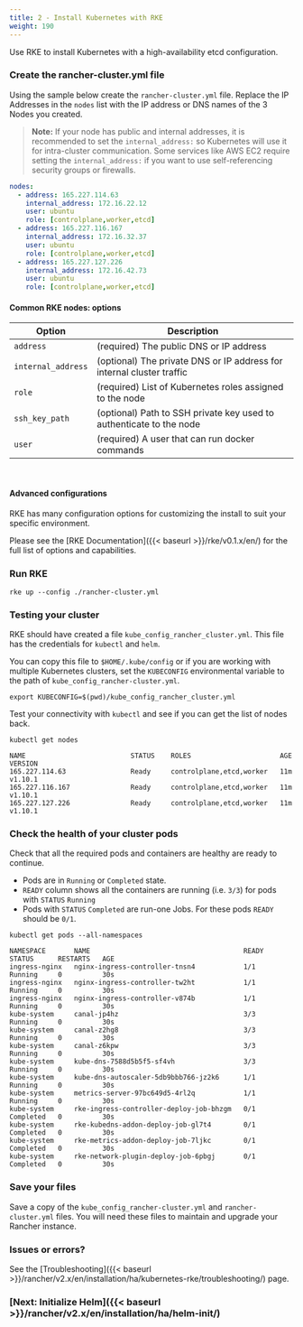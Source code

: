 ```yaml
---
title: 2 - Install Kubernetes with RKE
weight: 190
---
```


Use RKE to install Kubernetes with a high-availability etcd configuration.

### Create the rancher-cluster.yml file

Using the sample below create the `rancher-cluster.yml` file. Replace the IP Addresses in the `nodes` list with the IP address or DNS names of the 3 Nodes you created.

> **Note:** If your node has public and internal addresses, it is recommended to set the `internal_address:` so Kubernetes will use it for intra-cluster communication.  Some services like AWS EC2 require setting the `internal_address:` if you want to use self-referencing security groups or firewalls.

```yaml
nodes:
  - address: 165.227.114.63
    internal_address: 172.16.22.12
    user: ubuntu
    role: [controlplane,worker,etcd]
  - address: 165.227.116.167
    internal_address: 172.16.32.37
    user: ubuntu
    role: [controlplane,worker,etcd]
  - address: 165.227.127.226
    internal_address: 172.16.42.73
    user: ubuntu
    role: [controlplane,worker,etcd]
```

#### Common RKE nodes: options

| Option | Description |
| --- | --- |
| `address` | (required) The public DNS or IP address |
| `internal_address` | (optional) The private DNS or IP address for internal cluster traffic |
| `role` | (required) List of Kubernetes roles assigned to the node |
| `ssh_key_path` | (optional) Path to SSH private key used to authenticate to the node |
| `user` | (required) A user that can run docker commands |

<br/>

#### Advanced configurations

RKE has many configuration options for customizing the install to suit your specific environment.

Please see the [RKE Documentation]({{< baseurl >}}/rke/v0.1.x/en/) for the full list of options and capabilities.

### Run RKE

```
rke up --config ./rancher-cluster.yml
```

### Testing your cluster

RKE should have created a file `kube_config_rancher_cluster.yml`. This file has the credentials for `kubectl` and `helm`.

You can copy this file to `$HOME/.kube/config` or if you are working with multiple Kubernetes clusters, set the `KUBECONFIG` environmental variable to the path of `kube_config_rancher-cluster.yml`.

```
export KUBECONFIG=$(pwd)/kube_config_rancher_cluster.yml
```

Test your connectivity with `kubectl` and see if you can get the list of nodes back.

```
kubectl get nodes

NAME                          STATUS    ROLES                      AGE       VERSION
165.227.114.63                Ready     controlplane,etcd,worker   11m       v1.10.1
165.227.116.167               Ready     controlplane,etcd,worker   11m       v1.10.1
165.227.127.226               Ready     controlplane,etcd,worker   11m       v1.10.1
```

### Check the health of your cluster pods

Check that all the required pods and containers are healthy are ready to continue.

* Pods are in `Running` or `Completed` state.
* `READY` column shows all the containers are running (i.e. `3/3`) for pods with `STATUS` `Running`
* Pods with `STATUS` `Completed` are run-one Jobs. For these pods `READY` should be `0/1`.

```
kubectl get pods --all-namespaces

NAMESPACE       NAME                                      READY     STATUS      RESTARTS   AGE
ingress-nginx   nginx-ingress-controller-tnsn4            1/1       Running     0          30s
ingress-nginx   nginx-ingress-controller-tw2ht            1/1       Running     0          30s
ingress-nginx   nginx-ingress-controller-v874b            1/1       Running     0          30s
kube-system     canal-jp4hz                               3/3       Running     0          30s
kube-system     canal-z2hg8                               3/3       Running     0          30s
kube-system     canal-z6kpw                               3/3       Running     0          30s
kube-system     kube-dns-7588d5b5f5-sf4vh                 3/3       Running     0          30s
kube-system     kube-dns-autoscaler-5db9bbb766-jz2k6      1/1       Running     0          30s
kube-system     metrics-server-97bc649d5-4rl2q            1/1       Running     0          30s
kube-system     rke-ingress-controller-deploy-job-bhzgm   0/1       Completed   0          30s
kube-system     rke-kubedns-addon-deploy-job-gl7t4        0/1       Completed   0          30s
kube-system     rke-metrics-addon-deploy-job-7ljkc        0/1       Completed   0          30s
kube-system     rke-network-plugin-deploy-job-6pbgj       0/1       Completed   0          30s
```

### Save your files

Save a copy of the `kube_config_rancher-cluster.yml` and `rancher-cluster.yml` files. You will need these files to maintain and upgrade your Rancher instance.

### Issues or errors?

See the [Troubleshooting]({{< baseurl >}}/rancher/v2.x/en/installation/ha/kubernetes-rke/troubleshooting/) page.

### [Next: Initialize Helm]({{< baseurl >}}/rancher/v2.x/en/installation/ha/helm-init/)
